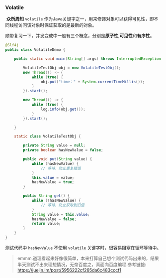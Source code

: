 ### Volatile

​	**众所周知** `volatile` 作为Java关键字之一，用来修饰对象可以获得可见性，即不同线程访问该对象时保证获取的是最新的对象。

​	顺带复习一下，并发变成中一般有三个概念，分别是**原子性**,**可见性**和**有序性**。

```java
@Slf4j
public class VolatileDemo {

    public static void main(String[] args) throws InterruptedException {

        VolatileTestObj obj = new VolatileTestObj();
        new Thread(() -> {
            while (true) {
                obj.put("time：" + System.currentTimeMillis());
            }
        }).start();

        new Thread(() -> {
            while (true) {
                log.info(obj.get());
            }
        }).start();

    }

    static class VolatileTestObj {

        private String value = null;
        private boolean hasNewValue = false;

        public void put(String value) {
            while (hasNewValue) {
                // 等待，防止重复赋值
            }
            this.value = value;
            hasNewValue = true;
        }

        public String get() {
            while (!hasNewValue) {
                // 等待，防止获取到旧值
            }
            String value = this.value;
            hasNewValue = false;
            return value;
        }
    }
}
```

测试代码中 `hasNewValue` 不使用 `volatile`  关键字时，很容易阻塞在循环等待中。

> emmm.道理看起来好像很简单，本来打算自己想个测试代码出来的，结果半天测试不出来理想情况，无奈百度之，真面向百度编程.参考链接: https://juejin.im/post/5956222cf265da6c483cccf1